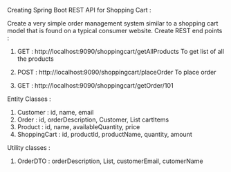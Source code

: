 Creating Spring Boot REST API for Shopping Cart :

Create a very simple order management system similar to
a shopping cart model that is found on a typical consumer website.
Create REST end points :

1. GET : http://localhost:9090/shoppingcart/getAllProducts
   To get list of all the products

2. POST : http://localhost:9090/shoppingcart/placeOrder
   To place order

3. GET : http://localhost:9090/shoppingcart/getOrder/101


Entity Classes :

1. Customer : id, name, email
2. Order : id, orderDescription, Customer, List<ShoppingCart> cartItems
3. Product : id, name, availableQuantity, price
4. ShoppingCart : id, productId, productName, quantity, amount

Utility classes :

1. OrderDTO : orderDescription, List<ShoppingCart>, customerEmail, cutomerName





